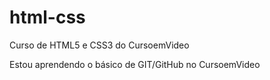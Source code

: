 # html-css
 Curso de HTML5 e CSS3 do CursoemVideo

 Estou aprendendo o básico de GIT/GitHub no CursoemVideo

